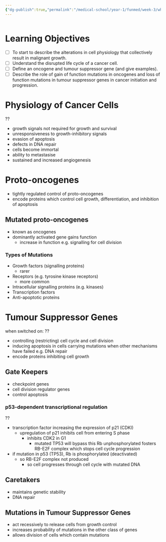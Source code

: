 ```yaml
---
{"dg-publish":true,"permalink":"/medical-school/year-1/funmed/week-3/what-is-cancer/","tags":["funmed"]}
---
```


```table-of-contents
```
# Learning Objectives
- [ ] To start to describe the alterations in cell physiology that collectively result in malignant growth.  
- [ ] Understand the disrupted life cycle of a cancer cell.  
- [ ] Define an oncogene and tumour suppressor gene (and give examples).  
- [ ] Describe the role of gain of function mutations in oncogenes and loss of function mutations in tumour suppressor genes in cancer initiation and progression.

# Physiology of Cancer Cells
??
- growth signals not required for growth and survival
- unresponsiveness to growth-inhibitory signals
- evasion of apoptosis
- defects in DNA repair
- cells become immortal
- ability to metastasise
- sustained and increased angiogenesis

# Proto-oncogenes
- tightly regulated control of proto-oncogenes
- encode proteins which control cell growth, differentiation, and inhibition of apoptosis
## Mutated proto-oncogenes
- known as oncogenes
- dominantly activated gene gains function
	- increase in function e.g. signalling for cell division

### Types of Mutations
- Growth factors (signalling proteins)
	- rarer
- Receptors (e.g. tyrosine kinase receptors)
	- more common
- Intracellular signalling proteins (e.g. kinases)
- Transcription factors
- Anti-apoptotic proteins

# Tumour Suppressor Genes
when switched on:
??
- controlling (restricting) cell cycle and cell division
- inducing apoptosis in cells carrying mutations when other mechanisms have failed e.g. DNA repair
- encode proteins inhibiting cell growth

## Gate Keepers
- checkpoint genes
- cell division regulator genes
- control apoptosis

### p53-dependent transcriptional regulation
??
- transcription factor increasing the expression of p21 (CDKI)
	- upregulation of p21 inhibits cell from entering S phase
		- inhibits CDK2 in G1
			- mutated TP53 will bypass this
Rb unphosphorylated fosters RB-E2F complex which stops cell cycle progression
- if mutation in p53 (TP53), Rb is phosphorylated (deactivated)
	- so RB-E2F complex not produced
		- so cell progresses through cell cycle with mutated DNA
<!--SR:!2024-10-10,1,230-->

## Caretakers
- maintains genetic stability
- DNA repair


## Mutations in Tumour Suppressor Genes
- act recessively to release cells from growth control
- increases probability of mutations in the other class of genes
- allows division of cells which contain mutations

